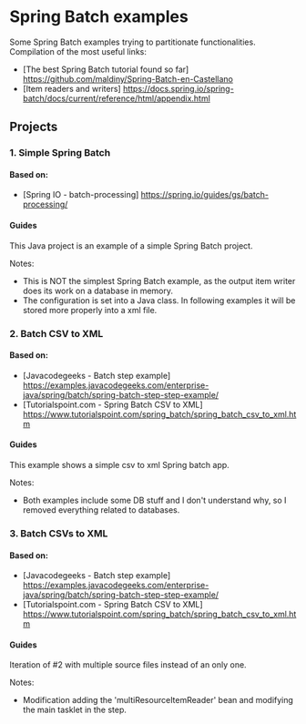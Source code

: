 # Spring Batch examples

Some Spring Batch examples trying to partitionate functionalities.
Compilation of the most useful links:

* [The best Spring Batch tutorial found so far] https://github.com/maldiny/Spring-Batch-en-Castellano
* [Item readers and writers] https://docs.spring.io/spring-batch/docs/current/reference/html/appendix.html

## Projects

### 1. Simple Spring Batch
#### Based on:
* [Spring IO - batch-processing] https://spring.io/guides/gs/batch-processing/

#### Guides
This Java project is an example of a simple Spring Batch project.

Notes:

* This is NOT the simplest Spring Batch example, as the output item writer does its work on a database in memory.
* The configuration is set into a Java class. In following examples it will be stored more properly into a xml file.

### 2. Batch CSV to XML
#### Based on:
* [Javacodegeeks - Batch step example] https://examples.javacodegeeks.com/enterprise-java/spring/batch/spring-batch-step-step-example/
* [Tutorialspoint.com - Spring Batch CSV to XML] https://www.tutorialspoint.com/spring_batch/spring_batch_csv_to_xml.htm

#### Guides
This example shows a simple csv to xml Spring batch app.

Notes:
* Both examples include some DB stuff and I don't understand why, so I removed everything related to databases.

### 3. Batch CSVs to XML
#### Based on:
* [Javacodegeeks - Batch step example] https://examples.javacodegeeks.com/enterprise-java/spring/batch/spring-batch-step-step-example/
* [Tutorialspoint.com - Spring Batch CSV to XML] https://www.tutorialspoint.com/spring_batch/spring_batch_csv_to_xml.htm

#### Guides
Iteration of #2 with multiple source files instead of an only one.

Notes:
* Modification adding the 'multiResourceItemReader' bean and modifying the main tasklet in the step.
